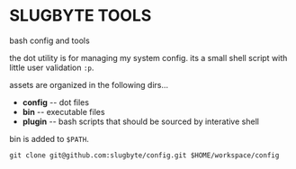 # SLUGBYTE TOOLS

bash config and tools 

the dot utility is for managing my system config. its a small shell script with little user validation `:p`.

assets are organized in the following dirs...
* **config** -- dot files 
* **bin** -- executable files 
* **plugin** -- bash scripts that should be sourced by interative shell

bin is added to `$PATH`.

`git clone git@github.com:slugbyte/config.git $HOME/workspace/config`
